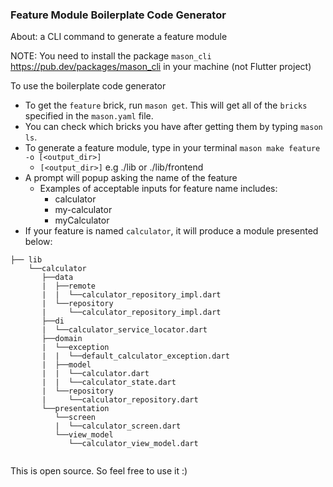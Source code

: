 ### Feature Module Boilerplate Code Generator
About: a CLI command to generate a feature module

NOTE: You need to install the package `mason_cli`  https://pub.dev/packages/mason_cli in your machine (not Flutter project)

To use the boilerplate code generator
- To get the `feature` brick, run `mason get`. This will get all of the `bricks` specified in the `mason.yaml` file.
- You can check which bricks you have after getting them by typing `mason ls`.
- To generate a feature module, type in your terminal `mason make feature -o [<output_dir>]`
  - `[<output_dir>]` e.g ./lib or ./lib/frontend
- A prompt will popup asking the name of the feature
  - Examples of acceptable inputs for feature name includes:
    - calculator
    - my-calculator
    - myCalculator
- If your feature is named `calculator`, it will produce a module presented below:

```
├── lib
    └──calculator
       ├──data
       |  ├──remote
       |  |  └──calculator_repository_impl.dart
       |  └──repository
       |     └──calculator_repository_impl.dart
       ├──di
       |  └──calculator_service_locator.dart
       ├──domain
       |  └──exception
       |  |  └──default_calculator_exception.dart
       |  ├──model
       |  |  └──calculator.dart
       |  |  └──calculator_state.dart
       |  └──repository
       |     └──calculator_repository.dart
       └──presentation
          └──screen
          |  └──calculator_screen.dart
          └──view_model
             └──calculator_view_model.dart
          
```

This is open source. So feel free to use it :)
